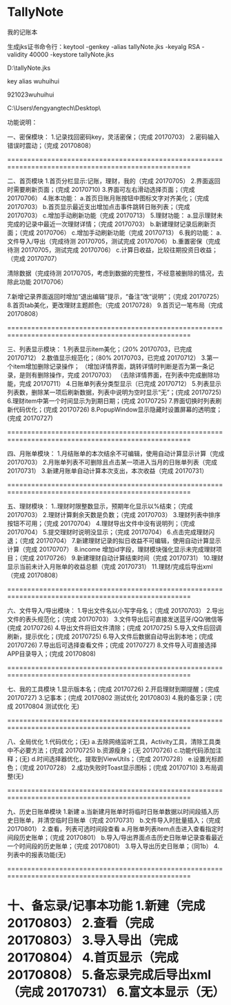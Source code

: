 # TallyNote
我的记账本

生成jks证书命令行：keytool -genkey -alias tallyNote.jks -keyalg RSA -validity 40000 -keystore tallyNote.jks

D:\tallyNote.jks

key alias wuhuihui

921023wuhuihui

C:\Users\fengyangtech\Desktop\

功能说明：

一、密保模块：
1.记录找回密码key，灵活密保；（完成 20170703）
2.密码输入错误时震动；（完成 20170808）

====================================================================================================

二、首页模块
1.首页分栏显示:记账，理财，我的（完成 20170705）
2.界面返回时需要刷新页面；(完成 20170710)
3.界面可左右滑动选择页面；（完成 20170706）
4.账本功能：
  a.首页日账月账按钮中图标文字对齐美化；（完成 20170703）
  b.首页显示最近支出增加点击事件跳转日账列表；（完成 20170703）
  c.增加手动刷新功能（完成 20170713）
5.理财功能：
  a.显示理财未完成的记录中最近一次理财详情；（完成 20170703）
  b.新建理财记录后刷新页面；（完成 20170706）
  c.增加手动刷新功能（完成 20170713）
6.我的功能：
  a.文件导入/导出（完成待测 20170705，测试完成 20170706）
  b.重置密保（完成待测 20170705，测试完成 20170706）
  c.计算日收益，比较往期投资日收益；（完成 20170707）

  清除数据（完成待测 20170705，考虑到数据的完整性，不经意被删除的情况，去除此功能 20170706）

7.新增记录界面返回时增加“退出编辑”提示，“备注”改“说明”；（完成 20170725）
8.首页tab美化，更改理财主题颜色;（完成 20170728）
9.首页记一笔布局（完成 20170808）

====================================================================================================

三、列表显示模块：
1.列表显示item美化；（20% 20170703，已完成 20170712）
2.数值显示规范化；（80% 20170703，已完成 20170712）
3.第一个item增加删除记录操作；
  （增加详情界面，跳转详情时判断是否为第一条记录，是则有删除操作，完成 20170703）
  （去除详情界面，在列表中完成删除功能，完成 20170711）
4.日账单列表分类型显示（已完成 20170712）
5.列表显示列表数，删除某一项后刷新数据，列表中说明为空时显示“无”；(完成 20170725)
6.理财item中第一个时间显示为到期日期；(完成 20170725)
7.界面切换时列表刷新代码优化；(完成 20170726)
8.PopupWindow显示隐藏时设置屏幕的透明度；(完成 20170727)

====================================================================================================

四、月账单模块：
1.月结账单的本次结余不可编辑，使用自动计算显示计算（完成 20170703）
2.月账单列表不可删除且点击某一项进入当月的日账单列表（完成 20170731）
3.新建月账单自动计算本次支出，本次收益（完成 20170731）

====================================================================================================

五、理财模块：
1..理财时限整数显示，预期年化显示以%结束；（完成 20170703）
2.理财计算剩余天数是负数；（完成 20170703）
3.理财列表中排序按钮不可用；（完成 20170704）
4.理财导出文件中没有说明列；（完成 20170704）
5.提交理财时说明没显示；（完成 20170704）
6.点击完成理财闪退；（完成 20170704）
7.新建理财记录的拟日收益不可编辑，使用自动计算显示计算（完成 20170707）
8.income 增加id字段，理财模块强化显示未完成理财项目；（完成 20170726）
9.新建理财自动计算结束时间（完成 20170731）
10.理财显示当前未计入月账单的收益总额（完成 20170731）
11.理财/完成后导出xml（完成 20170808）

====================================================================================================

六、文件导入/导出模块：
1.导出文件名以小写字母名；（完成 20170703）
2.导出文件的表头规范化；（完成 20170703）
3.文件导出后可直接发送蓝牙/QQ/微信等 (完成 20170726)
4.导出文件将旧文件清除；(完成 20170725)
5.导入文件后回调刷新，提示优化；(完成 20170725)
6.导入文件后数据自动导出到本地；(完成 20170726)
7.导出后可选择查看文件；(完成 20170727)
8.文件导入可直接选择APP目录导入；(完成 20170808)

====================================================================================================

七、我的工具模块
1.显示版本名；(完成 20170726)
2.开启理财到期提醒；(完成 20170727)
3.记事本；(完成 20170802 测试优化 20170803)
4.我的备忘录；(完成 20170804 测试优化 无)

====================================================================================================

八、全局优化
1.代码优化；(无)
  a.去除网络监听工具，Activity工具，清除工具类中不必要方法；(完成 20170725)
  b.资源瘦身；(无 20170726)
  c.功能代码添加注释；(无)
  d.时间选择器优化，提取到ViewUtils；（完成 20170728）
  e.设置光标颜色；（完成 20170728）
2.成功失败时Toast显示图标；(完成 20170710)
3.布局调整(无)

====================================================================================================

九、历史日账单模块
1.新建
 a.当新建月账单时将临时日账单数据以时间段插入历史日账单，并清空临时日账单（完成 20170731）
 b.文件导入时批量插入；（完成 20170801）
2.查看，列表可选时间段查看
  a.月账单列表item点击进入查看指定时间段历史账单；（完成 20170801）
  b.导入/导出界面点击历史日账单记录查看最近一个时间段的历史账单；（完成 20170801）
3.导入导出历史日账单；（同1b）
4.列表中的报表功能(无)

====================================================================================================

十、备忘录/记事本功能
1.新建（完成 20170803）
2.查看（完成 20170803）
3.导入导出（完成 20170804）
4.首页显示（完成 20170808）
5.备忘录完成后导出xml（完成 20170731）
6.富文本显示（无）
====================================================================================================




